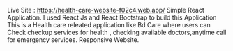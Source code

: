 Live Site : https://health-care-website-f02c4.web.app/
Simple React Application.
I used React Js and React Bootstrap to build this Application
This is a Health care releated application like Bd Care where users can Check checkup services for health , checking available doctors,anytime call for emergency services.
Responsive  Website.
